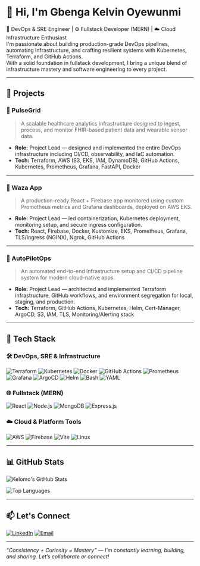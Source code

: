 <!-- # 👋 Hey there, I'm Gbenga Kelvin Oyewunmi

## 👨‍💻 About Me

🚀 DevOps Engineer | Project Lead | Cloud-Native Architect  
🔧 I design, deploy, and monitor resilient infrastructure using modern DevOps, GitOps, and SRE practices.  
☁️ I specialize in automating the full lifecycle of scalable applications — from containerization to observability — on AWS.

- 🌩️ Practicing the **AWS Well-Architected Framework** to build secure and scalable cloud-native solutions.
- 🔁 Leading CI/CD initiatives using **GitHub Actions**, **ArgoCD**, and **Terraform** for GitOps-first delivery.
- 🧱 Managing Infrastructure as Code with **Terraform**, **Helm**, and **Kustomize**.
- 📊 Delivering full observability using **Prometheus**, **Grafana**, **Loki**, and **OpenTelemetry**.
- 🔐 Security-conscious with expertise in **IAM**, **OIDC**, **cert-manager**, and encrypted remote state.
- 🎸 Guitarist & world history enthusiast | 🏠 Real estate & investment analyst.

---

## 🛠️ Tech Stack

### ☁️ Cloud & DevOps

![AWS](https://img.shields.io/badge/AWS-232F3E?style=flat&logo=amazonaws)
![EKS](https://img.shields.io/badge/EKS-4169E1?style=flat&logo=amazon-eks)
![S3](https://img.shields.io/badge/S3-569A31?style=flat&logo=amazonaws)
![IAM](https://img.shields.io/badge/IAM-232F3E?style=flat&logo=amazonaws)
![Route53](https://img.shields.io/badge/Route_53-232F3E?style=flat&logo=amazonaws)
![CloudWatch](https://img.shields.io/badge/CloudWatch-FF9900?style=flat&logo=amazonaws)
![Terraform](https://img.shields.io/badge/Terraform-7B42BC?style=flat&logo=terraform)
![GitHub Actions](https://img.shields.io/badge/GitHub%20Actions-2088FF?style=flat&logo=githubactions)
![Docker](https://img.shields.io/badge/Docker-2496ED?style=flat&logo=docker)
![Kubernetes](https://img.shields.io/badge/Kubernetes-326CE5?style=flat&logo=kubernetes)
![ArgoCD](https://img.shields.io/badge/ArgoCD-FE4C61?style=flat&logo=argo)
![Helm](https://img.shields.io/badge/Helm-0F1689?style=flat&logo=helm)
![Kustomize](https://img.shields.io/badge/Kustomize-7B42BC?style=flat&logo=kubernetes)
![Cert-Manager](https://img.shields.io/badge/Cert--Manager-1F70C1?style=flat&logo=letsencrypt)
![NGINX Ingress](https://img.shields.io/badge/NGINX_Ingress-009639?style=flat&logo=nginx)

### 📈 Monitoring, Logging & Tracing

![Prometheus](https://img.shields.io/badge/Prometheus-E6522C?style=flat&logo=prometheus)
![Grafana](https://img.shields.io/badge/Grafana-F46800?style=flat&logo=grafana)
![Loki](https://img.shields.io/badge/Loki-4A5367?style=flat&logo=grafana)
![Alertmanager](https://img.shields.io/badge/Alertmanager-CC0000?style=flat&logo=prometheus)
![ELK Stack](https://img.shields.io/badge/ELK-005571?style=flat&logo=elasticstack)
![OpenTelemetry](https://img.shields.io/badge/OpenTelemetry-4A00B0?style=flat&logo=opentelemetry)

### 💻 Operating Systems

![Ubuntu](https://img.shields.io/badge/Ubuntu-E95420?style=flat&logo=ubuntu)
![RedHat](https://img.shields.io/badge/RedHat-EE0000?style=flat&logo=redhat)
![Alpine](https://img.shields.io/badge/Alpine-0D597F?style=flat&logo=alpinelinux)
![CentOS](https://img.shields.io/badge/CentOS-262577?style=flat&logo=centos)

### 🌐 Web Stack

![React](https://img.shields.io/badge/React-20232A?style=flat&logo=react)
![Next.js](https://img.shields.io/badge/Next.js-000000?style=flat&logo=nextdotjs)
![TailwindCSS](https://img.shields.io/badge/Tailwind_CSS-06B6D4?style=flat&logo=tailwindcss)
![Node.js](https://img.shields.io/badge/Node.js-339933?style=flat&logo=node.js)
![Express](https://img.shields.io/badge/Express.js-000000?style=flat&logo=express)

### 🛢️ Databases & Storage

![MongoDB](https://img.shields.io/badge/MongoDB-47A248?style=flat&logo=mongodb)
![PostgreSQL](https://img.shields.io/badge/PostgreSQL-336791?style=flat&logo=postgresql)
![MySQL](https://img.shields.io/badge/MySQL-4479A1?style=flat&logo=mysql)
![DynamoDB](https://img.shields.io/badge/DynamoDB-4053D6?style=flat&logo=amazondynamodb)

### ⚙️ Tools & IDEs

![Git](https://img.shields.io/badge/Git-F05032?style=flat&logo=git)
![GitHub](https://img.shields.io/badge/GitHub-181717?style=flat&logo=github)
![VS Code](https://img.shields.io/badge/VS%20Code-007ACC?style=flat&logo=visualstudiocode)
![Postman](https://img.shields.io/badge/Postman-FF6C37?style=flat&logo=postman)
![Linux Terminal](https://img.shields.io/badge/Linux_Terminal-4EAA25?style=flat&logo=gnubash)
![Markdown](https://img.shields.io/badge/Markdown-000000?style=flat&logo=markdown)

---

## 📂 Featured Projects

### 🔬 PulseGrid – Real-Time Health Analytics Platform  

**📌 What the project does**:  
PulseGrid ingests and analyzes healthcare data from FHIR APIs and wearable devices in real-time, enabling clinicians to monitor patient vitals and trends.

**👨‍💼 My Role**: *Project Lead*  

- Led infrastructure design and cloud architecture using Terraform.
- Built and containerized the FastAPI-based ingestion pipeline for FHIR and wearable data.
- Set up full observability stack using Prometheus, Grafana, and Loki.
- Implemented CI/CD with GitHub Actions for reliable delivery.
- Secured all resources with IAM and encrypted state management.

**🧰 Technologies Used**:  
Terraform, GitHub Actions, Docker, FastAPI, AWS (S3, Lambda, IAM, DynamoDB), FHIR, Prometheus, Grafana, ELK Stack, Python

🔗 [View Project Repository](#)

---

### ⚙️ AutoPilotOps – Intelligent CI/CD & Observability Framework  

**📌 What the project does**:  
AutoPilotOps automates the build, deployment, and monitoring of containerized apps using production-grade Kubernetes and GitOps tooling.

**👨‍💼 My Role**: *Collaborator*  

- Built a custom EKS cluster module in Terraform with OIDC and Managed Node Groups.
- Set up ArgoCD for GitOps delivery and implemented Helm charts for third-party apps.
- Deployed Prometheus/Grafana stack and exposed metrics from application endpoints.
- Designed and deployed staging + production environments via Kustomize.

**🧰 Technologies Used**:  
AWS EKS, Terraform, GitHub Actions, ArgoCD, Prometheus, Grafana, Loki, Helm, Kustomize, Docker, NGINX Ingress, Cert-Manager

🔗 [View Project Repository](#)

---

### 🧩 Waza App – Scalable Blog Platform with Custom Metrics  

**📌 What the project does**:  
Waza is a blogging app built with React (Vite) and Firebase, deployed to Kubernetes with full observability enabled via custom Prometheus metrics.

**👨‍💼 My Role**: *Project Lead*  

- Architected infrastructure for multi-environment deployment on AWS EKS.
- Exposed login/signup metrics from backend for monitoring and alerts.
- Used Kustomize for layered deployments and GitHub Actions for automation.
- Implemented TLS and HTTPS via cert-manager and Ngrok (for local testing).

**🧰 Technologies Used**:  
React (Vite), Firebase Auth, Docker, Kubernetes, GitHub Actions, Prometheus, Grafana, Cert-Manager, Kustomize, Ngrok

🔗 [View Project Repository](#)

---

## 📊 GitHub Stats

## 📊 GitHub Stats

![Gbenga's GitHub Stats](https://github-readme-stats.vercel.app/api?username=kelomo2502&show_icons=true&theme=tokyonight&count_private=true)

![Top Languages](https://github-readme-stats.vercel.app/api/top-langs/?username=kelomo2502&layout=compact&theme=tokyonight&hide=html)

---

## 🌐 Connect With Me

[![LinkedIn](https://img.shields.io/badge/LinkedIn-0077B5?style=flat&logo=linkedin)](https://www.linkedin.com/in/oyewunmi-gbenga/)  
[![X](https://img.shields.io/badge/Twitter-1DA1F2?style=flat&logo=twitter)](https://x.com/kelomoJs)  
[![Portfolio](https://img.shields.io/badge/Portfolio-000000?style=flat&logo=vercel&logoColor=white)](https://portfolio.gbenga.online)

---

*Thanks for visiting! Building modern cloud-native solutions, one cluster at a time.* ☁️🚀 -->
# 👋 Hi, I'm Gbenga Kelvin Oyewunmi

🚀 DevOps & SRE Engineer | ⚙️ Fullstack Developer (MERN) | ☁️ Cloud Infrastructure Enthusiast  
I'm passionate about building production-grade DevOps pipelines, automating infrastructure, and crafting resilient systems with Kubernetes, Terraform, and GitHub Actions.  
With a solid foundation in fullstack development, I bring a unique blend of infrastructure mastery and software engineering to every project.

---

## 💼 Projects

### 🔹 PulseGrid

> A scalable healthcare analytics infrastructure designed to ingest, process, and monitor FHIR-based patient data and wearable sensor data.

- **Role:** Project Lead — designed and implemented the entire DevOps infrastructure including CI/CD, observability, and IaC automation.
- **Tech:** Terraform, AWS (S3, EKS, IAM, DynamoDB), GitHub Actions, Kubernetes, Prometheus, Grafana, FastAPI, Docker

---

### 🔹 Waza App

> A production-ready React + Firebase app monitored using custom Prometheus metrics and Grafana dashboards, deployed on AWS EKS.

- **Role:** Project Lead — led containerization, Kubernetes deployment, monitoring setup, and secure ingress configuration.
- **Tech:** React, Firebase, Docker, Kustomize, EKS, Prometheus, Grafana, TLS/Ingress (NGINX), Ngrok, GitHub Actions

---

### 🔹 AutoPilotOps

> An automated end-to-end infrastructure setup and CI/CD pipeline system for modern cloud-native apps.

- **Role:** Project Lead — architected and implemented Terraform infrastructure, GitHub workflows, and environment segregation for local, staging, and production.
- **Tech:** Terraform, GitHub Actions, Kubernetes, Helm, Cert-Manager, ArgoCD, S3, IAM, TLS, Monitoring/Alerting stack

---

## 🧰 Tech Stack

### 🛠 DevOps, SRE & Infrastructure
![Terraform](https://img.shields.io/badge/Terraform-7B42BC?style=for-the-badge&logo=terraform&logoColor=white)
![Kubernetes](https://img.shields.io/badge/Kubernetes-326CE5?style=for-the-badge&logo=kubernetes&logoColor=white)
![Docker](https://img.shields.io/badge/Docker-2496ED?style=for-the-badge&logo=docker&logoColor=white)
![GitHub Actions](https://img.shields.io/badge/GitHub%20Actions-2088FF?style=for-the-badge&logo=github-actions&logoColor=white)
![Prometheus](https://img.shields.io/badge/Prometheus-E6522C?style=for-the-badge&logo=prometheus&logoColor=white)
![Grafana](https://img.shields.io/badge/Grafana-F46800?style=for-the-badge&logo=grafana&logoColor=white)
![ArgoCD](https://img.shields.io/badge/ArgoCD-ef7b4d?style=for-the-badge&logo=argo&logoColor=white)
![Helm](https://img.shields.io/badge/Helm-0F1689?style=for-the-badge&logo=helm&logoColor=white)
![Bash](https://img.shields.io/badge/Bash-121011?style=for-the-badge&logo=gnubash&logoColor=white)
![YAML](https://img.shields.io/badge/YAML-C9B20F?style=for-the-badge&logo=yaml&logoColor=white)

### 🌐 Fullstack (MERN)
![React](https://img.shields.io/badge/React-61DAFB?style=for-the-badge&logo=react&logoColor=white)
![Node.js](https://img.shields.io/badge/Node.js-339933?style=for-the-badge&logo=nodedotjs&logoColor=white)
![MongoDB](https://img.shields.io/badge/MongoDB-4EA94B?style=for-the-badge&logo=mongodb&logoColor=white)
![Express.js](https://img.shields.io/badge/Express.js-404D59?style=for-the-badge)

### ☁️ Cloud & Platform Tools
![AWS](https://img.shields.io/badge/AWS-FF9900?style=for-the-badge&logo=amazonaws&logoColor=white)
![Firebase](https://img.shields.io/badge/Firebase-FFCA28?style=for-the-badge&logo=firebase&logoColor=white)
![Vite](https://img.shields.io/badge/Vite-646CFF?style=for-the-badge&logo=vite&logoColor=white)
![Linux](https://img.shields.io/badge/Linux-FCC624?style=for-the-badge&logo=linux&logoColor=black)

---

## 📊 GitHub Stats

![Kelomo's GitHub Stats](https://github-readme-stats.vercel.app/api?username=kelomo2502&show_icons=true&theme=tokyonight&count_private=true)

![Top Languages](https://github-readme-stats.vercel.app/api/top-langs/?username=kelomo2502&layout=compact&theme=tokyonight&hide=html)

---

## 📫 Let's Connect

[![LinkedIn](https://img.shields.io/badge/LinkedIn-blue?style=for-the-badge&logo=linkedin&logoColor=white)](https://www.linkedin.com/in/gbenga-oyewunmi)
[![Email](https://img.shields.io/badge/Email-grey?style=for-the-badge&logo=gmail&logoColor=white)](mailto:kelvinoyewunmi@gmail.com)

---

_“Consistency + Curiosity = Mastery” — I’m constantly learning, building, and sharing. Let’s collaborate or connect!_
